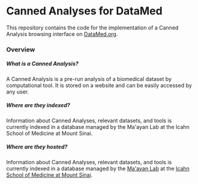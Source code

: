 # Canned Analyses for DataMed

This repository contains the code for the implementation of a Canned Analysis browsing interface on [DataMed.org](https://datamed.org/).

### Overview

##### What is a Canned Analysis?

A Canned Analysis is a pre-run analysis of a biomedical dataset by computational tool. It is stored on a website and can be easily accessed by any user.

##### Where are they indexed?

Information about Canned Analyses, relevant datasets, and tools is currently indexed in a database managed by the Ma'ayan Lab at the Icahn School of Medicine at Mount Sinai.

##### Where are they hosted?

Information about Canned Analyses, relevant datasets, and tools is currently indexed in a database managed by the [Ma'ayan Lab](http://icahn.mssm.edu/research/labs/maayan-laboratory) at the [Icahn School of Medicine at Mount Sinai](http://icahn.mssm.edu/).